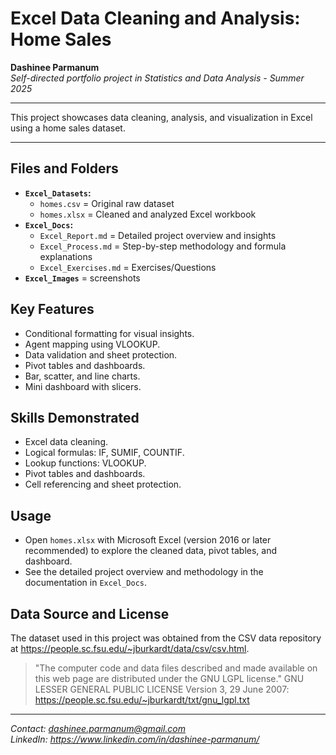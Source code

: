 # Excel Data Cleaning and Analysis: Home Sales

**Dashinee Parmanum**  
*Self-directed portfolio project in Statistics and Data Analysis - Summer 2025*

---

This project showcases data cleaning, analysis, and visualization in Excel using a home sales dataset.

---

## Files and Folders
- **`Excel_Datasets`:**
  - `homes.csv` = Original raw dataset
  - `homes.xlsx` = Cleaned and analyzed Excel workbook
- **`Excel_Docs`:**
  - `Excel_Report.md` = Detailed project overview and insights
  - `Excel_Process.md` = Step-by-step methodology and formula explanations
  - `Excel_Exercises.md` = Exercises/Questions
- **`Excel_Images`** = screenshots

## Key Features
- Conditional formatting for visual insights.
- Agent mapping using VLOOKUP.
- Data validation and sheet protection.
- Pivot tables and dashboards.
- Bar, scatter, and line charts.
- Mini dashboard with slicers.

## Skills Demonstrated
- Excel data cleaning.
- Logical formulas: IF, SUMIF, COUNTIF.
- Lookup functions: VLOOKUP.
- Pivot tables and dashboards.
- Cell referencing and sheet protection.

## Usage
- Open `homes.xlsx` with Microsoft Excel (version 2016 or later recommended) to explore the cleaned data, pivot tables, and dashboard.
- See the detailed project overview and methodology in the documentation in `Excel_Docs`.

## Data Source and License
The dataset used in this project was obtained from the CSV data repository at https://people.sc.fsu.edu/~jburkardt/data/csv/csv.html.
> "The computer code and data files described and made available on this web page are distributed under the GNU LGPL license."
GNU LESSER GENERAL PUBLIC LICENSE Version 3, 29 June 2007: https://people.sc.fsu.edu/~jburkardt/txt/gnu_lgpl.txt

---
*Contact: dashinee.parmanum@gmail.com*  
*LinkedIn: https://www.linkedin.com/in/dashinee-parmanum/*
